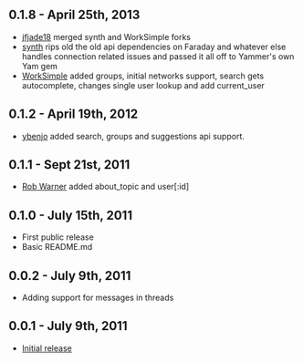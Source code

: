 0.1.8 - April 25th, 2013
-------------------------
* [jfjade18](https://github.com/jfjade18) merged synth and WorkSimple forks
* [synth](https://github.com/synth) rips old the old api dependencies on Faraday and whatever else handles connection related issues and passed it all off to Yammer's own Yam gem
* [WorkSimple]() added groups, initial networks support, search gets autocomplete, changes single user lookup and add current_user

0.1.2 - April 19th, 2012
-------------------------
* [ybenjo](https://github.com/ybenjo) added search, groups and suggestions api support.

0.1.1 - Sept 21st, 2011
-------------------------
* [Rob Warner](https://github.com/hoop33) added about_topic and user[:id]

0.1.0 - July 15th, 2011
-------------------------
* First public release
* Basic README.md

0.0.2 - July 9th, 2011
-------------------------
* Adding support for messages in threads

0.0.1 - July 9th, 2011
-------------------------
* [Initial release](http://github.com/roadly/yammer)